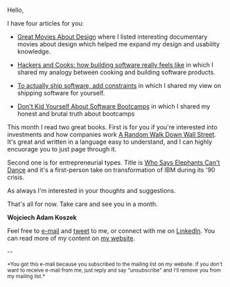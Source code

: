 Hello,

I have four articles for you:

- [Great Movies About Design](https://www.koszek.com/blog/2017/06/05/great-movies-about-design/) where I listed interesting documentary movies about design which helped me expand my design and usability knowledge.

- [Hackers and Cooks: how building software really feels like](https://www.koszek.com/blog/2017/06/26/hackers-and-cooks/) in which I shared my analogy between cooking and building software products.

- [To actually ship software, add constraints](https://www.koszek.com/blog/2017/06/28/to-actually-ship-software-add-constraints/) in which I shared my view on shipping software for yourself.

- [Don't Kid Yourself About Software Bootcamps](https://www.koszek.com/blog/2017/06/30/dont-kid-yourself-about-coding-bootcamps/) in which I shared my honest and brutal truth about bootcamps

This month I read two great books. First is for you if you're interested
into investments and how companies work [A Random Walk Down Wall
Street](http://amzn.to/2tJFZEj).  It's great and written in a language easy
to understand, and I can highly encuorage you to just page through it.

Second one is for entrepreneurial types. Title is [Who Says Elephants Can't
Dance](http://amzn.to/2tGySNg) and it's a first-person take on
transformation of IBM during its '90 crisis.

As always I'm interested in your thoughts and suggestions.

That's all for now. Take care and see you in a month.


**Wojciech Adam Koszek**

Feel free to
[e-mail](mailto:wojciech@koszek.com) and
[tweet](https://www.twitter.com/wkoszek) to me,
or connect with me on
[LinkedIn](https://www.linkedin.com/in/wkoszek).
You can read more of my content on
[my website](https://www.koszek.com).


--

<small>
*You got this e-mail because you subscribed to the mailing list on my website. If you don't want to receive e-mail from me, just reply and say "unsubscribe" and I'll remove you from my mailing list.*
</small>
